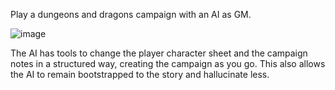 Play a dungeons and dragons campaign with an AI as GM.

![image](https://github.com/badagui/auto_dnd/assets/18372659/94b63216-3581-4370-9b72-dd0c387eb2d4)

The AI has tools to change the player character sheet and the campaign notes in a structured way, creating the campaign as you go. This also allows the AI to remain bootstrapped to the story and hallucinate less.
